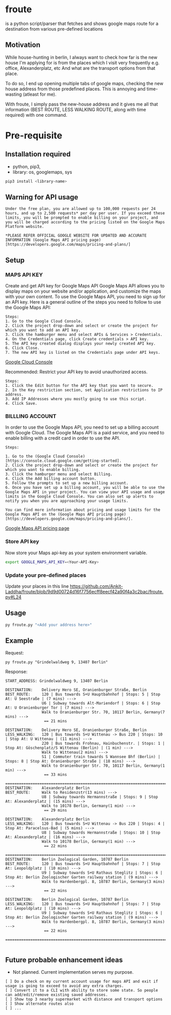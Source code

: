 # froute
is a python script/parser that fetches and shows google maps route for a destination from various pre-defined locations

## Motivation
While house-hunting in berlin, I always want to check how far is the new house I'm applying for is from the places which I visit very frequently e.g. office, Alexanderplatz, etc And what are the transport options from that place.

To do so, I end up opening multiple tabs of google maps, checking the new house address from those predefined places. This is annoying and time-wasting (atleast for me).

With froute, I simply pass the new-house address and it gives me all that information (BEST ROUTE, LESS WALKING ROUTE, along with time required) with one command.

# Pre-requisite

## Installation required
- python, pip3, 
- library: os, googlemaps, sys
```bash
pip3 install <library-name>
```

## Warning for API usage
```text
Under the free plan, you are allowed up to 100,000 requests per 24 hours, and up to 2,500 requests* per day per user. If you exceed these limits, you will be prompted to enable billing on your project, and you will be charged according to the pricing listed on the Google Maps Platform website.

*PLEASE REFER OFFICIAL GOOGLE WEBSITE FOR UPDATED AND ACCURATE INFORMATION (Google Maps API pricing page)[https://developers.google.com/maps/pricing-and-plans/]
```

## Setup

### MAPS API KEY
Create and get API key for Google Maps API
Google Maps API allows you to display maps on your website and/or application, and customize the maps with your own content. To use the Google Maps API, you need to sign up for an API key. Here is a general outline of the steps you need to follow to use the Google Maps API:

```text
Steps:
1. Go to the Google Cloud Console.
2. Click the project drop-down and select or create the project for which you want to add an API key.
3. Click the hamburger menu and select APIs & Services > Credentials.
4. On the Credentials page, click Create credentials > API key.
5. The API key created dialog displays your newly created API key.
6. Click Close.
7. The new API key is listed on the Credentials page under API keys.
```
[Google Cloud Console](https://console.cloud.google.com/getting-started)

Recommended:
Restrict your API key to avoid unauthorized access.
```text
Steps:
1. Click the Edit button for the API key that you want to secure.
2. In the Key restriction section, set Application restrictions to IP address.
3. Add IP Addresses where you mostly going to use this script.
4. Click Save.
```

### BILLLING ACCOUNT
In order to use the Google Maps API, you need to set up a billing account with Google Cloud. The Google Maps API is a paid service, and you need to enable billing with a credit card in order to use the API.

```text
Steps:

1. Go to the (Google Cloud Console)[https://console.cloud.google.com/getting-started].
2. Click the project drop-down and select or create the project for which you want to enable billing.
3. Click the hamburger menu and select Billing.
4. Click the Add billing account button.
5. Follow the prompts to set up a new billing account.
6. Once you have set up a billing account, you will be able to use the Google Maps API in your project. You can view your API usage and usage limits in the Google Cloud Console. You can also set up alerts to notify you when you are approaching your usage limits.

You can find more information about pricing and usage limits for the Google Maps API on the (Google Maps API pricing page)[https://developers.google.com/maps/pricing-and-plans/].
```
[Google Maps API pricing page](https://developers.google.com/maps/pricing-and-plans/)

### Store API key
Now store your Maps api-key as your system environment variable. 
```bash
export GOOGLE_MAPS_API_KEY=<Your-API-Key>
```

### Update your pre-defined places
Update your places in this line
https://github.com/Ankit-Laddha/froute/blob/9d9d00724d16f7756ecff8eecf42a90f4a3c2bac/froute.py#L24

## Usage
```python
py froute.py "<Add your address here>"
```

## Example 

Request:
```text
py froute.py "Grindelwaldweg 9, 13407 Berlin"
```
Response:
```text
START_ADDRESS: Grindelwaldweg 9, 13407 Berlin

DESTINATION:    Delivery Hero SE, Oranienburger Straße, Berlin
BEST_ROUTE:     120 | Bus towards S+U Hauptbahnhof | Stops: 5 | Stop At: U Seestraße | (7 mins) --->
                U6 | Subway towards Alt-Mariendorf | Stops: 6 | Stop At: U Oranienburger Tor | (7 mins) --->
                Walk to Oranienburger Str. 70, 10117 Berlin, Germany(7 mins) --->
                 == 21 mins

DESTINATION:    Delivery Hero SE, Oranienburger Straße, Berlin
LESS_WALKING:   120 | Bus towards S+U Wittenau -> Bus 220 | Stops: 10 | Stop At: U Wittenau | (11 mins) --->
                220 | Bus towards Frohnau, Hainbuchenstr. | Stops: 1 | Stop At: Göschenplatz/S Wittenau (Berlin) | (1 min) --->
                Walk to Wittenau(2 mins) --->
                S1 | Commuter train towards S Wannsee Bhf (Berlin) | Stops: 8 | Stop At: Oranienburger Straße | (18 mins) --->
                Walk to Oranienburger Str. 70, 10117 Berlin, Germany(1 min) --->
                 == 33 mins

===================================================================================================
DESTINATION:    Alexanderplatz Berlin
BEST_ROUTE:     Walk to Residenzstr(13 mins) --->
                U8 | Subway towards Hermannstraße | Stops: 9 | Stop At: Alexanderplatz | (15 mins) --->
                Walk to 10178 Berlin, Germany(1 min) --->
                 == 29 mins

DESTINATION:    Alexanderplatz Berlin
LESS_WALKING:   120 | Bus towards S+U Wittenau -> Bus 220 | Stops: 4 | Stop At: Paracelsus-Bad | (5 mins) --->
                U8 | Subway towards Hermannstraße | Stops: 10 | Stop At: Alexanderplatz | (16 mins) --->
                Walk to 10178 Berlin, Germany(1 min) --->
                 == 22 mins

===================================================================================================
DESTINATION:    Berlin Zoological Garden, 10787 Berlin
BEST_ROUTE:     120 | Bus towards S+U Hauptbahnhof | Stops: 7 | Stop At: Leopoldplatz | (10 mins) --->
                U9 | Subway towards S+U Rathaus Steglitz | Stops: 6 | Stop At: Berlin Zoologischer Garten railway station | (9 mins) --->
                Walk to Hardenbergpl. 8, 10787 Berlin, Germany(3 mins) --->
                 == 22 mins

DESTINATION:    Berlin Zoological Garden, 10787 Berlin
LESS_WALKING:   120 | Bus towards S+U Hauptbahnhof | Stops: 7 | Stop At: Leopoldplatz | (10 mins) --->
                U9 | Subway towards S+U Rathaus Steglitz | Stops: 6 | Stop At: Berlin Zoologischer Garten railway station | (9 mins) --->
                Walk to Hardenbergpl. 8, 10787 Berlin, Germany(3 mins) --->
                 == 22 mins

===================================================================================================


```

## Future probable enhancement ideas 
- Not planned. Current implementation serves my purpose.
```text
[ ] Do a check on my current account usage for maps API and exit if usage is going to exceed to avoid any extra charges.
[ ] Convert it to a CLI with ability to store some state. So people can add/edit/remove existing saved addresses.
[ ] Show top 3 nearby supermarket with distance and transport options
[ ] Show alternate routes also
[ ] ...
```
